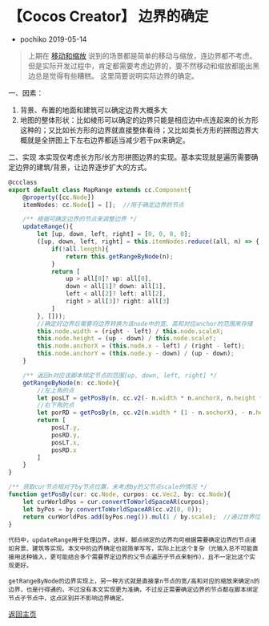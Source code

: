 # 【Cocos Creator】 边界的确定

- pochiko 2019-05-14

> 上期在 [移动和缩放](./resize-and-remove.md) 说到的场景都是简单的移动与缩放，连边界都不考虑。但是实际开发过程中，肯定都需要考虑边界的，要不然移动和缩放都能出黑边总是觉得有些糟糕。
> 这里简要说明实际边界的确定。

一、因素：
   1. 背景、布置的地面和建筑可以确定边界大概多大
   2. 地图的整体形状：比如棱形可以确定的边界只能是相应边中点连起来的长方形这种的；又比如长方形的边界就直接整体看待；又比如类长方形的拼图边界大概就是全拼图上下左右边界都适当减少若干px来确定。
   
二、实现
    本实现仅考虑长方形/长方形拼图边界的实现。基本实现就是遍历需要确定边界的建筑/背景，让边界逐步扩大的方式。
    
```typescript
@ccclass
export default class MapRange extends cc.Component{
    @property([cc.Node])
    itemNodes: cc.Node[] = [];  //用于确定边界的节点

    /** 根据可确定边界的节点来调整边界 */
    updateRange(){
        let [up, down, left, right] = [0, 0, 0, 0];
        ([up, down, left, right] = this.itemNodes.reduce((all, n) => {
            if(!all.length){
                return this.getRangeByNode(n);
            }
            return [
                up > all[0]? up: all[0],
                down < all[1]? down: all[1],
                left < all[2]? left: all[2],
                right > all[3]? right: all[3]
            ]
        }, []));
        //确定好边界后需要将边界转换为该node中的宽、高和对应anchor的范围来存储
        this.node.width = (right - left) / this.node.scaleX;
        this.node.height = (up - down) / this.node.scaleY;
        this.node.anchorX = (this.node.x - left) / (right - left);
        this.node.anchorY = (this.node.y - down) / (up - down);
    }

    /** 返回n对应该脚本绑定节点的范围[up, down, left, right] */
    getRangeByNode(n: cc.Node){
        //左上角的点
        let posLT = getPosBy(n, cc.v2(- n.width * n.anchorX, n.height * (1 - n.anchorY)), this.node);
        //右下角的点
        let porRD = getPosBy(n, cc.v2(n.width * (1 - n.anchorX), - n.height * n.anchorY), this.node);
        return [
            posLT.y,
            posRD.y,
            posLT.x,
            posRD.x
        ]
    }
}

/** 获取cur节点相对于by节点位置，未考虑by的父节点scale的情况 */
function getPosBy(cur: cc.Node, curpos: cc.Vec2, by: cc.Node){
    let curWorldPos = cur.convertToWorldSpaceAR(curpos);
    let byPos = by.convertToWorldSpaceAR(cc.v2(0, 0));
    return curWorldPos.add(byPos.neg()).mul(1 / by.scale);  //通过世界位置相减后，注意相对于by的缩放
}
```

    代码中，updateRange用于处理边界，这样，脚点绑定的边界均可根据需要确定边界的节点诸如背景、建筑等实现。本文中的边界确定也就简单写写，实际上比这个复杂（光输入总不可能直接用这种输入，更可能结合多个需要界定边界的父节点遍历子节点来制作），且不一定比这个实现更好。

    getRangeByNode的边界实现上，另一种方式就是直接拿n节点的宽/高和对应的缩放来确定n的边界，也是行得通的，不过没有本文实现更为准确，不过反正需要确定边界的节点都在脚本绑定节点子节点中，这点区别并不影响边界确定。

[返回主页](./readme.md)